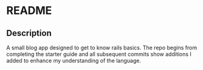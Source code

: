 # README

## Description

A small blog app designed to get to know rails basics. The repo begins from completing the starter guide and all subsequent commits show additions I added to enhance my understanding of the language. 


